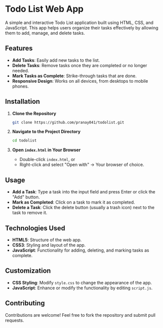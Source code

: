 # Todo List Web App

A simple and interactive Todo List application built using HTML, CSS, and JavaScript. This app helps users organize their tasks effectively by allowing them to add, manage, and delete tasks.

## Features

- **Add Tasks**: Easily add new tasks to the list.
- **Delete Tasks**: Remove tasks once they are completed or no longer needed.
- **Mark Tasks as Complete**: Strike-through tasks that are done.
- **Responsive Design**: Works on all devices, from desktops to mobile phones.

## Installation

1. **Clone the Repository**
    ```bash
    git clone https://github.com/pranay041/todolist.git
    ```

2. **Navigate to the Project Directory**
    ```bash
    cd todolist
    ```

3. **Open `index.html` in Your Browser**
    - Double-click `index.html`, or
    - Right-click and select "Open with" -> Your browser of choice.

## Usage

- **Add a Task**: Type a task into the input field and press Enter or click the "Add" button.
- **Mark as Completed**: Click on a task to mark it as completed.
- **Delete a Task**: Click the delete button (usually a trash icon) next to the task to remove it.

## Technologies Used

- **HTML5**: Structure of the web app.
- **CSS3**: Styling and layout of the app.
- **JavaScript**: Functionality for adding, deleting, and marking tasks as complete.

## Customization

- **CSS Styling**: Modify `style.css` to change the appearance of the app.
- **JavaScript**: Enhance or modify the functionality by editing `script.js`.

## Contributing

Contributions are welcome! Feel free to fork the repository and submit pull requests.


